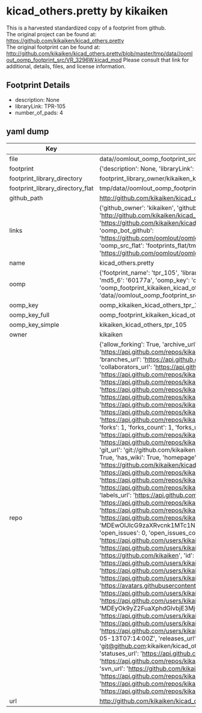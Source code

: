# kicad_others.pretty by kikaiken  
This is a harvested standardized copy of a footprint from github.  
The original project can be found at:  
https://github.com/kikaiken/kicad_others.pretty  
The original footprint can be found at:
http://github.com/kikaiken/kicad_others.pretty/blob/master/tmp/data//oomlout_oomp_footprint_src/VR_3296W.kicad_mod
Please consult that link for additional, details, files, and license information.  
## Footprint Details
* description: None  
* libraryLink: TPR-105  
* number_of_pads: 4  
## yaml dump  
| Key | Value |  
| --- | --- |  
| file | data//oomlout_oomp_footprint_src/kicad_others.pretty/TPR-105.kicad_mod |  
| footprint | {'description': None, 'libraryLink': 'TPR-105', 'number_of_pads': 4} |  
| footprint_library_directory | footprint_library_owner/kikaiken_kicad_others.pretty |  
| footprint_library_directory_flat | tmp/data//oomlout_oomp_footprint_src/footprints_flat/kikaiken_kicad_others_tpr_105/working |  
| github_path | http://github.com/kikaiken/kicad_others.pretty/blob/master/tmp/data//oomlout_oomp_footprint_src/TPR-105.kicad_mod |  
| links | {'github_owner': 'kikaiken', 'github_repo_name': 'kicad_others.pretty', 'github_src': 'http://github.com/kikaiken/kicad_others.pretty/blob/master/tmp/data//oomlout_oomp_footprint_src/VR_3296W.kicad_mod', 'github_src_repo': 'https://github.com/kikaiken/kicad_others.pretty', 'oomp_bot': 'tmp/data//oomlout_oomp_footprint_src/footprints/kikaiken_kicad_others_tpr_105/working', 'oomp_bot_github': 'https://github.com/oomlout/oomlout_oomp_footprint_bot/tree/main/tmp/data//oomlout_oomp_footprint_src/footprints/kikaiken_kicad_others_tpr_105/working', 'oomp_src_flat': 'footprints_flat/tmp/data//oomlout_oomp_footprint_src/footprints_flat/kikaiken_kicad_others_tpr_105/working', 'oomp_src_flat_github': 'https://github.com/oomlout/oomlout_oomp_footprint_src/tree/main/tmp/data//oomlout_oomp_footprint_src/footprints_flat/kikaiken_kicad_others_tpr_105/working'} |  
| name | kicad_others.pretty |  
| oomp | {'footprint_name': 'tpr_105', 'library_name': 'kicad_others', 'md5': '60177a2b0313406f76a9ed0563cb936b', 'md5_10': '60177a2b03', 'md5_5': '60177', 'md5_6': '60177a', 'oomp_key': 'oomp_kikaiken_kicad_others_tpr_105', 'oomp_key_extra': 'oomp_footprint_kikaiken_kicad_others_tpr_105', 'oomp_key_full': 'oomp_footprint_kikaiken_kicad_others_tpr_105_60177a', 'oomp_key_simple': 'kikaiken_kicad_others_tpr_105', 'original_filename': 'data//oomlout_oomp_footprint_src/kicad_others.pretty/TPR-105.kicad_mod', 'owner_name': 'kikaiken'} |  
| oomp_key | oomp_kikaiken_kicad_others_tpr_105 |  
| oomp_key_full | oomp_footprint_kikaiken_kicad_others_tpr_105 |  
| oomp_key_simple | kikaiken_kicad_others_tpr_105 |  
| owner | kikaiken |  
| repo | {'allow_forking': True, 'archive_url': 'https://api.github.com/repos/kikaiken/kicad_others.pretty/{archive_format}{/ref}', 'archived': False, 'assignees_url': 'https://api.github.com/repos/kikaiken/kicad_others.pretty/assignees{/user}', 'blobs_url': 'https://api.github.com/repos/kikaiken/kicad_others.pretty/git/blobs{/sha}', 'branches_url': 'https://api.github.com/repos/kikaiken/kicad_others.pretty/branches{/branch}', 'clone_url': 'https://github.com/kikaiken/kicad_others.pretty.git', 'collaborators_url': 'https://api.github.com/repos/kikaiken/kicad_others.pretty/collaborators{/collaborator}', 'comments_url': 'https://api.github.com/repos/kikaiken/kicad_others.pretty/comments{/number}', 'commits_url': 'https://api.github.com/repos/kikaiken/kicad_others.pretty/commits{/sha}', 'compare_url': 'https://api.github.com/repos/kikaiken/kicad_others.pretty/compare/{base}...{head}', 'contents_url': 'https://api.github.com/repos/kikaiken/kicad_others.pretty/contents/{+path}', 'contributors_url': 'https://api.github.com/repos/kikaiken/kicad_others.pretty/contributors', 'created_at': '2016-02-15T13:37:55Z', 'default_branch': 'master', 'deployments_url': 'https://api.github.com/repos/kikaiken/kicad_others.pretty/deployments', 'description': None, 'disabled': False, 'downloads_url': 'https://api.github.com/repos/kikaiken/kicad_others.pretty/downloads', 'events_url': 'https://api.github.com/repos/kikaiken/kicad_others.pretty/events', 'fork': False, 'forks': 1, 'forks_count': 1, 'forks_url': 'https://api.github.com/repos/kikaiken/kicad_others.pretty/forks', 'full_name': 'kikaiken/kicad_others.pretty', 'git_commits_url': 'https://api.github.com/repos/kikaiken/kicad_others.pretty/git/commits{/sha}', 'git_refs_url': 'https://api.github.com/repos/kikaiken/kicad_others.pretty/git/refs{/sha}', 'git_tags_url': 'https://api.github.com/repos/kikaiken/kicad_others.pretty/git/tags{/sha}', 'git_url': 'git://github.com/kikaiken/kicad_others.pretty.git', 'has_discussions': False, 'has_downloads': True, 'has_issues': True, 'has_pages': False, 'has_projects': True, 'has_wiki': True, 'homepage': None, 'hooks_url': 'https://api.github.com/repos/kikaiken/kicad_others.pretty/hooks', 'html_url': 'https://github.com/kikaiken/kicad_others.pretty', 'id': 51757904, 'is_template': False, 'issue_comment_url': 'https://api.github.com/repos/kikaiken/kicad_others.pretty/issues/comments{/number}', 'issue_events_url': 'https://api.github.com/repos/kikaiken/kicad_others.pretty/issues/events{/number}', 'issues_url': 'https://api.github.com/repos/kikaiken/kicad_others.pretty/issues{/number}', 'keys_url': 'https://api.github.com/repos/kikaiken/kicad_others.pretty/keys{/key_id}', 'labels_url': 'https://api.github.com/repos/kikaiken/kicad_others.pretty/labels{/name}', 'language': None, 'languages_url': 'https://api.github.com/repos/kikaiken/kicad_others.pretty/languages', 'license': None, 'merges_url': 'https://api.github.com/repos/kikaiken/kicad_others.pretty/merges', 'milestones_url': 'https://api.github.com/repos/kikaiken/kicad_others.pretty/milestones{/number}', 'mirror_url': None, 'name': 'kicad_others.pretty', 'network_count': 1, 'node_id': 'MDEwOlJlcG9zaXRvcnk1MTc1NzkwNA==', 'notifications_url': 'https://api.github.com/repos/kikaiken/kicad_others.pretty/notifications{?since,all,participating}', 'open_issues': 0, 'open_issues_count': 0, 'organization': {'avatar_url': 'https://avatars.githubusercontent.com/u/17247325?v=4', 'events_url': 'https://api.github.com/users/kikaiken/events{/privacy}', 'followers_url': 'https://api.github.com/users/kikaiken/followers', 'following_url': 'https://api.github.com/users/kikaiken/following{/other_user}', 'gists_url': 'https://api.github.com/users/kikaiken/gists{/gist_id}', 'gravatar_id': '', 'html_url': 'https://github.com/kikaiken', 'id': 17247325, 'login': 'kikaiken', 'node_id': 'MDEyOk9yZ2FuaXphdGlvbjE3MjQ3MzI1', 'organizations_url': 'https://api.github.com/users/kikaiken/orgs', 'received_events_url': 'https://api.github.com/users/kikaiken/received_events', 'repos_url': 'https://api.github.com/users/kikaiken/repos', 'site_admin': False, 'starred_url': 'https://api.github.com/users/kikaiken/starred{/owner}{/repo}', 'subscriptions_url': 'https://api.github.com/users/kikaiken/subscriptions', 'type': 'Organization', 'url': 'https://api.github.com/users/kikaiken'}, 'owner': {'avatar_url': 'https://avatars.githubusercontent.com/u/17247325?v=4', 'events_url': 'https://api.github.com/users/kikaiken/events{/privacy}', 'followers_url': 'https://api.github.com/users/kikaiken/followers', 'following_url': 'https://api.github.com/users/kikaiken/following{/other_user}', 'gists_url': 'https://api.github.com/users/kikaiken/gists{/gist_id}', 'gravatar_id': '', 'html_url': 'https://github.com/kikaiken', 'id': 17247325, 'login': 'kikaiken', 'node_id': 'MDEyOk9yZ2FuaXphdGlvbjE3MjQ3MzI1', 'organizations_url': 'https://api.github.com/users/kikaiken/orgs', 'received_events_url': 'https://api.github.com/users/kikaiken/received_events', 'repos_url': 'https://api.github.com/users/kikaiken/repos', 'site_admin': False, 'starred_url': 'https://api.github.com/users/kikaiken/starred{/owner}{/repo}', 'subscriptions_url': 'https://api.github.com/users/kikaiken/subscriptions', 'type': 'Organization', 'url': 'https://api.github.com/users/kikaiken'}, 'private': False, 'pulls_url': 'https://api.github.com/repos/kikaiken/kicad_others.pretty/pulls{/number}', 'pushed_at': '2017-05-13T07:14:00Z', 'releases_url': 'https://api.github.com/repos/kikaiken/kicad_others.pretty/releases{/id}', 'size': 56, 'ssh_url': 'git@github.com:kikaiken/kicad_others.pretty.git', 'stargazers_count': 0, 'stargazers_url': 'https://api.github.com/repos/kikaiken/kicad_others.pretty/stargazers', 'statuses_url': 'https://api.github.com/repos/kikaiken/kicad_others.pretty/statuses/{sha}', 'subscribers_count': 2, 'subscribers_url': 'https://api.github.com/repos/kikaiken/kicad_others.pretty/subscribers', 'subscription_url': 'https://api.github.com/repos/kikaiken/kicad_others.pretty/subscription', 'svn_url': 'https://github.com/kikaiken/kicad_others.pretty', 'tags_url': 'https://api.github.com/repos/kikaiken/kicad_others.pretty/tags', 'teams_url': 'https://api.github.com/repos/kikaiken/kicad_others.pretty/teams', 'temp_clone_token': None, 'topics': [], 'trees_url': 'https://api.github.com/repos/kikaiken/kicad_others.pretty/git/trees{/sha}', 'updated_at': '2016-02-15T13:37:55Z', 'url': 'https://api.github.com/repos/kikaiken/kicad_others.pretty', 'visibility': 'public', 'watchers': 0, 'watchers_count': 0, 'web_commit_signoff_required': False} |  
| url | http://github.com/kikaiken/kicad_others.pretty |  


